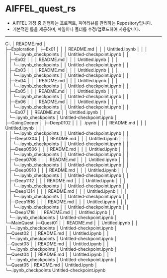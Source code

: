 # AIFFEL_quest_rs
- AIFFEL 과정 중 진행하는 프로젝트, 피어리뷰를 관리하는 Repository입니다.  
- 기본적인 틀을 제공하며, 파일이나 폴더를 수정/업로드하여 사용합니다.
---
C:.
│  README.md
│  
├─Exploration
│  ├─Ex01
│  │  │  README.md
│  │  │  Untitled.ipynb
│  │  │  
│  │  └─.ipynb_checkpoints
│  │          Untitled-checkpoint.ipynb
│  │          
│  ├─Ex02
│  │  │  README.md
│  │  │  Untitled.ipynb
│  │  │  
│  │  └─.ipynb_checkpoints
│  │          Untitled-checkpoint.ipynb
│  │          
│  ├─Ex03
│  │  │  README.md
│  │  │  Untitled.ipynb
│  │  │  
│  │  └─.ipynb_checkpoints
│  │          Untitled-checkpoint.ipynb
│  │          
│  ├─Ex04
│  │  │  README.md
│  │  │  Untitled.ipynb
│  │  │  
│  │  └─.ipynb_checkpoints
│  │          Untitled-checkpoint.ipynb
│  │          
│  ├─Ex05
│  │  │  README.md
│  │  │  Untitled.ipynb
│  │  │  
│  │  └─.ipynb_checkpoints
│  │          Untitled-checkpoint.ipynb
│  │          
│  ├─Ex06
│  │  │  README.md
│  │  │  Untitled.ipynb
│  │  │  
│  │  └─.ipynb_checkpoints
│  │          Untitled-checkpoint.ipynb
│  │          
│  └─Ex07
│      │  README.md
│      │  Untitled.ipynb
│      │  
│      └─.ipynb_checkpoints
│              Untitled-checkpoint.ipynb
│              
├─GoingDeeper
│  ├─Deep0102
│  │  │  .ipynb
│  │  │  README.md
│  │  │  Untitled.ipynb
│  │  │  
│  │  └─.ipynb_checkpoints
│  │          Untitled-checkpoint.ipynb
│  │          
│  ├─Deep0304
│  │  │  README.md
│  │  │  Untitled.ipynb
│  │  │  
│  │  └─.ipynb_checkpoints
│  │          Untitled-checkpoint.ipynb
│  │          
│  ├─Deep0506
│  │  │  README.md
│  │  │  Untitled.ipynb
│  │  │  
│  │  └─.ipynb_checkpoints
│  │          Untitled-checkpoint.ipynb
│  │          
│  ├─Deep0708
│  │  │  README.md
│  │  │  Untitled.ipynb
│  │  │  
│  │  └─.ipynb_checkpoints
│  │          Untitled-checkpoint.ipynb
│  │          
│  ├─Deep0910
│  │  │  README.md
│  │  │  Untitled.ipynb
│  │  │  
│  │  └─.ipynb_checkpoints
│  │          Untitled-checkpoint.ipynb
│  │          
│  ├─Deep1112
│  │  │  README.md
│  │  │  Untitled.ipynb
│  │  │  
│  │  └─.ipynb_checkpoints
│  │          Untitled-checkpoint.ipynb
│  │          
│  ├─Deep1314
│  │  │  README.md
│  │  │  Untitled.ipynb
│  │  │  
│  │  └─.ipynb_checkpoints
│  │          Untitled-checkpoint.ipynb
│  │          
│  ├─Deep1516
│  │  │  README.md
│  │  │  Untitled.ipynb
│  │  │  
│  │  └─.ipynb_checkpoints
│  │          Untitled-checkpoint.ipynb
│  │          
│  └─Deep1718
│      │  README.md
│      │  Untitled.ipynb
│      │  
│      └─.ipynb_checkpoints
│              Untitled-checkpoint.ipynb
│              
└─MainQuest
    ├─Quest01
    │  │  README.md
    │  │  Untitled.ipynb
    │  │  
    │  └─.ipynb_checkpoints
    │          Untitled-checkpoint.ipynb
    │          
    ├─Quest02
    │  │  README.md
    │  │  Untitled.ipynb
    │  │  
    │  └─.ipynb_checkpoints
    │          Untitled-checkpoint.ipynb
    │          
    ├─Quest03
    │  │  README.md
    │  │  Untitled.ipynb
    │  │  
    │  └─.ipynb_checkpoints
    │          Untitled-checkpoint.ipynb
    │          
    ├─Quest04
    │  │  README.md
    │  │  Untitled.ipynb
    │  │  
    │  └─.ipynb_checkpoints
    │          Untitled-checkpoint.ipynb
    │          
    └─Quest05
        │  README.md
        │  Untitled.ipynb
        │  
        └─.ipynb_checkpoints
                Untitled-checkpoint.ipynb
                
